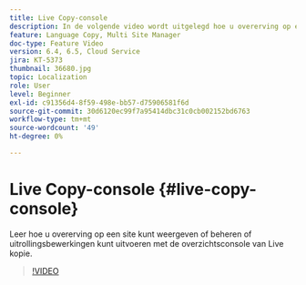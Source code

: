 ```yaml
---
title: Live Copy-console
description: In de volgende video wordt uitgelegd hoe u overerving op een site kunt weergeven of beheren of hoe u rollout-bewerkingen kunt uitvoeren met de overzichtsconsole van Live kopie.
feature: Language Copy, Multi Site Manager
doc-type: Feature Video
version: 6.4, 6.5, Cloud Service
jira: KT-5373
thumbnail: 36680.jpg
topic: Localization
role: User
level: Beginner
exl-id: c91356d4-8f59-498e-bb57-d75906581f6d
source-git-commit: 30d6120ec99f7a95414dbc31c0cb002152bd6763
workflow-type: tm+mt
source-wordcount: '49'
ht-degree: 0%

---
```


# Live Copy-console {#live-copy-console}

Leer hoe u overerving op een site kunt weergeven of beheren of uitrollingsbewerkingen kunt uitvoeren met de overzichtsconsole van Live kopie.

>[!VIDEO](https://video.tv.adobe.com/v/36680?quality=12&learn=on)
